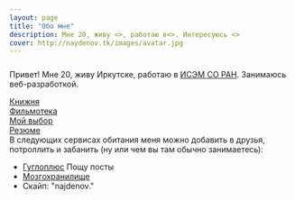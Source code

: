 ```yaml
---
layout: page
title: "Обо мне"
description: Мне 20, живу <>, работаю в<>. Интересуюсь <>
cover: http://naydenov.tk/images/avatar.jpg
---
```

<!-- <div>
 <iframe class="grafotar" src="/about/includeava.htm" width="250" height="250" scrolling="no" frameborder="0" ></iframe>
</div> -->
<div  class="about">
      <p style="padding-top: 0.8em">Привет! Мне 20, живу Иркутске, работаю в <a href="http://sei.irk.ru/">ИСЭМ СО РАН</a>. Занимаюсь веб-разработкой.<BR></p>
	      <a href="http://naydenov.tk/books/">Книжня </a><BR>
      <a href="http://naydenov.tk/filmoteka/">Фильмотека </a><BR>			
      <a href="http://naydenov.tk/my-elect/">Мой выбор </a><BR>
      <a href="http://naydenov.tk/cv/">Резюме </a><BR>		
</div>
<!-- <div class="dot"></div> -->
В следующих сервисах обитания меня можно добавить в друзья, потроллить и забанить (ну или чем вы там обычно занимаетесь):

* [Гуглоплюс](https://plus.google.com/113419197580831650129/posts) Пощу посты
* [Мозгохранилище](http://brainstorage.me/naydenov)    
* Скайп: "najdenov."  
